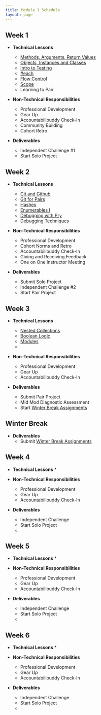 ```yaml
---
title: Module 1 Schedule
layout: page
---
```


## Week 1

* **Technical Lessons**
  * [Methods, Arguments, Return Values](./lessons/methods_and_return_values)
  * [Objects, Instances and Classes](./lessons/objects_classes_instances)
  * [Intro to Testing](./lessons/intro_to_testing)
  * [#each](./lessons/each)
  * [Flow Control](./lessons/flow_control)
  * [Scope](./lessons/scope)
  * Learning to Pair

* **Non-Technical Responsibilities**
  * Professional Development
  * Gear Up
  * Accountabilibuddy Check-In
  * Community Building
  * Cohort Retro

* **Deliverables**
  * Independent Challenge #1
  * Start Solo Project

## Week 2

  * **Technical Lessons**
    * [Git and Github](./lessons/git_and_github)
    * [Git for Pairs](./lessons/git_for_pairs)
    * [Hashes](./lessons/introducing_hashes)
    * [Enumerables I](./lessons/enumerables_i)
    * [Debugging with Pry](./lessons/debugging_with_pry)
    * [Debugging Techniques](./lessons/debugging_techniques)


  * **Non-Technical Responsibilities**
    * Professional Development
    * Cohort Norms and Retro
    * Accountabilibuddy Check-In
    * Giving and Receiving Feedback
    * One on One Instructor Meeting

  * **Deliverables**
    * Submit Solo Project
    * Independent Challenge #2
    * Start Pair Project

## Week 3

  * **Technical Lessons**
    * [Nested Collections](./lessons/nested_collections)
    * [Boolean Logic](./lessons/boolean_logic)
    * [Modules](./lessons/modules)
    *

  * **Non-Technical Responsibilities**
    * Professional Development
    * Gear Up
    * Accountabilibuddy Check-In

  * **Deliverables**
    * Submit Pair Project
    * Mid Mod Diagnostic Assessment
    * Start [Winter Break Assignments](./winter_2111.md)

## Winter Break

  * **Deliverables**
    * Submit [Winter Break Assignments](./winter_2111.md)
    
## Week 4

  * **Technical Lessons**
    *

  * **Non-Technical Responsibilities**
    * Professional Development
    * Gear Up
    * Accountabilibuddy Check-In

  * **Deliverables**
    * Independent Challenge
    * Start Solo Project
    *

## Week 5

  * **Technical Lessons**
    *

  * **Non-Technical Responsibilities**
    * Professional Development
    * Gear Up
    * Accountabilibuddy Check-In

  * **Deliverables**
    * Independent Challenge
    * Start Solo Project
    *

## Week 6

  * **Technical Lessons**
    *

  * **Non-Technical Responsibilities**
    * Professional Development
    * Gear Up
    * Accountabilibuddy Check-In

  * **Deliverables**
    * Independent Challenge
    * Start Solo Project
    *
